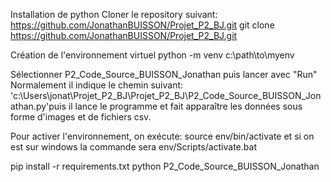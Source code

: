 Installation de python
Cloner le repository suivant: https://github.com/JonathanBUISSON/Projet_P2_BJ.git
git clone https://github.com/JonathanBUISSON/Projet_P2_BJ.git

Création de l'environnement virtuel
python -m venv c:\path\to\myenv

Sélectionner P2_Code_Source_BUISSON_Jonathan
puis lancer avec "Run"
Normalement il indique le chemin suivant: 'c:\Users\jonat\Projet_P2_BJ\Projet_P2_BJ\P2_Code_Source_BUISSON_Jonathan.py'puis il lance le programme et fait apparaître les données sous forme d'images et de fichiers csv.
   
Pour activer l'environnement, on exécute: source env/bin/activate 
et si on est sur windows la commande sera env/Scripts/activate.bat

pip install -r requirements.txt
python P2_Code_Source_BUISSON_Jonathan


 


